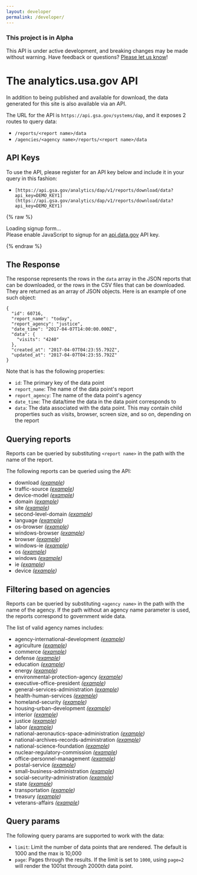 ```yaml
---
layout: developer
permalink: /developer/
---
```

<!-- Alpha status alert -->
<div class="usa-alert usa-alert-warning" id="site-wide-alert" role="alert">
   <div class="usa-alert-body">
     <h3 class="usa-alert-heading">
       This project is in Alpha
     </h3>
     <p class="usa-alert-text">
       This API is under active development, and breaking changes may be made without warning.
       Have feedback or questions? <a href="https://github.com/18F/analytics.usa.gov/issues">Please let us know</a>!
     </p>
   </div>
 </div>
<!-- end Alpha status alert -->

# The analytics.usa.gov API

In addition to being published and available for download, the data generated for this site is also available via an API.

The URL for the API is `https://api.gsa.gov/systems/dap`, and it exposes 2 routes to query data:

- `/reports/<report name>/data`
- `/agencies/<agency name>/reports/<report name>/data`

## API Keys

To use the API, please register for an API key below and include it in your query in this fashion:

- `[https://api.gsa.gov/analytics/dap/v1/reports/download/data?api_key=DEMO_KEY1](https://api.gsa.gov/analytics/dap/v1/reports/download/data?api_key=DEMO_KEY1)`

{% raw %}

<div id="apidatagov_signup">Loading signup form...</div>
<script type="text/javascript">
  /* * * CONFIGURATION VARIABLES: EDIT BEFORE PASTING INTO YOUR WEBPAGE * * */
  var apiUmbrellaSignupOptions = {
    // Pick a short, unique name to identify your site, like 'gsa-auctions'
    // in this example.
    registrationSource: 'gsa-dap-api',

    // Enter the API key you signed up for and specially configured for this
    // API key signup embed form.
    apiKey: 'LQekm6CxhGGrjRGkBsZjJD4R0Rr8sKYRtX1ey4qX',

    // Provide an example URL you want to show to users after they signup.
    // This can be any API endpoint on your server, and you can use the
    // special {{api_key}} variable to automatically substitute in the API
    // key the user just signed up for.
    exampleApiUrl: 'https://api.gsa.gov/analytics/dap/v1/reports/today/data?api_key={{api_key}}',

    // OPTIONAL: Provide extra content to display on the signup confirmation
    // page. This will be displayed below the user's API key and the example
    // API URL are shown. HTML is allowed. Defaults to ""
    // signupConfirmationMessage: '',

    // OPTIONAL: Provide a URL to your own contact page to link to for user
    // support. Defaults to "https://api.data.gov/contact/"
    contactUrl: 'https://github.com/18F/analytics.usa.gov/issues',

    // OPTIONAL: Set to true to verify the user's e-mail address by only
    // sending them their API key via e-mail, and not displaying it on the
    // signup confirmation web page. Defaults to false.
    // verifyEmail: true,

    // OPTIONAL: Set to false to disable sending a welcome e-mail to the
    // user after signing up. Defaults to true.
    // sendWelcomeEmail: false,

    // OPTIONAL: Provide the name of your developer site. This will appear
    // in the subject of the welcome e-mail as "Your {{siteName}} API key".
    // Defaults to "api.data.gov".
    // siteName: 'analytics.usa.gov',

    // OPTIONAL: Provide a custom sender name for who the welcome email
    // appears from. The actual address will be "noreply@api.data.gov", but
    // this will change the name of the displayed sender in this fashion:
    // "{{emailFromName}} <noreply@api.data.gov>". Defaults to "".
    emailFromName: 'analytics.usa.gov',

    // OPTIONAL: Provide an extra input field to ask for the user's website.
    // Defaults to false.
    // websiteInput: true,

    // OPTIONAL: Provide an extra checkbox asking the user to agree to terms
    // and conditions before signing up. Defaults to false.
    // termsCheckbox: true,

    // OPTIONAL: If the terms & conditions checkbox is enabled, link to this
    // URL for your API's terms & conditions. Defaults to "".
    // termsUrl: "https://agency.gov/api-terms/",
  };

  /* * * DON'T EDIT BELOW THIS LINE * * */
  (function() {
    var apiUmbrella = document.createElement('script'); apiUmbrella.type = 'text/javascript'; apiUmbrella.async = true;
    apiUmbrella.src = 'https://api.data.gov/static/javascripts/signup_embed.js';
    (document.getElementsByTagName('head')[0] || document.getElementsByTagName('body')[0]).appendChild(apiUmbrella);
  })();
</script>
<noscript>Please enable JavaScript to signup for an <a href="http://api.data.gov/">api.data.gov</a> API key.</noscript>

{% endraw %}


## The Response

The response represents the rows in the `data` array in the JSON reports that can be downloaded, or the rows in the CSV files that can be downloaded. They are returned as an array of JSON objects. Here is an example of one such object:

```
{
  "id": 60716,
  "report_name": "today",
  "report_agency": "justice",
  "date_time": "2017-04-07T14:00:00.000Z",
  "data": {
    "visits": "4240"
  },
  "created_at": "2017-04-07T04:23:55.792Z",
  "updated_at": "2017-04-07T04:23:55.792Z"
}
```

Note that is has the following properties:

- `id`: The primary key of the data point
- `report_name`: The name of the data point's report
- `report_agency`: The name of the data point's agency
- `date_time`: The data/time the data in the data point corresponds to
- `data`: The data associated with the data point. This may contain child properties such as visits, browser, screen size, and so on, depending on the report

## Querying reports

Reports can be queried by substituting `<report name>` in the path with the name of the report.

The following reports can be queried using the API:

- download  _([example](https://api.gsa.gov/analytics/dap/v1/reports/download/data?api_key=DEMO_KEY1))_
- traffic-source  _([example](https://api.gsa.gov/analytics/dap/v1/reports/traffic-source/data?api_key=DEMO_KEY1))_
- device-model  _([example](https://api.gsa.gov/analytics/dap/v1/reports/device-model/data?api_key=DEMO_KEY1))_
- domain  _([example](https://api.gsa.gov/analytics/dap/v1/reports/domain/data?api_key=DEMO_KEY1))_
- site  _([example](https://api.gsa.gov/analytics/dap/v1/reports/site/data?api_key=DEMO_KEY1))_
- second-level-domain  _([example](https://api.gsa.gov/analytics/dap/v1/reports/second-level-domain/data?api_key=DEMO_KEY1))_
- language  _([example](https://api.gsa.gov/analytics/dap/v1/reports/language/data?api_key=DEMO_KEY1))_
- os-browser  _([example](https://api.gsa.gov/analytics/dap/v1/reports/os-browser/data?api_key=DEMO_KEY1))_
- windows-browser  _([example](https://api.gsa.gov/analytics/dap/v1/reports/windows-browser/data?api_key=DEMO_KEY1))_
- browser  _([example](https://api.gsa.gov/analytics/dap/v1/reports/browser/data?api_key=DEMO_KEY1))_
- windows-ie  _([example](https://api.gsa.gov/analytics/dap/v1/reports/windows-ie/data?api_key=DEMO_KEY1))_
- os  _([example](https://api.gsa.gov/analytics/dap/v1/reports/os/data?api_key=DEMO_KEY1))_
- windows  _([example](https://api.gsa.gov/analytics/dap/v1/reports/windows/data?api_key=DEMO_KEY1))_
- ie  _([example](https://api.gsa.gov/analytics/dap/v1/reports/ie/data?api_key=DEMO_KEY1))_
- device  _([example](https://api.gsa.gov/analytics/dap/v1/reports/device/data?api_key=DEMO_KEY1))_

## Filtering based on agencies

Reports can be queried by substituting `<agency name>` in the path with the name of the agency. If the path without an agency name parameter is used, the reports correspond to government wide data.

The list of valid agency names includes:

- agency-international-development  _([example](https://api.gsa.gov/analytics/dap/v1/agencies/agency-international-development/reports/site/data?api_key=DEMO_KEY1))_
- agriculture  _([example](https://api.gsa.gov/analytics/dap/v1/agencies/agriculture/reports/site/data?api_key=DEMO_KEY1))_
- commerce  _([example](https://api.gsa.gov/analytics/dap/v1/agencies/commerce/reports/site/data?api_key=DEMO_KEY1))_
- defense  _([example](https://api.gsa.gov/analytics/dap/v1/agencies/defense/reports/site/data?api_key=DEMO_KEY1))_
- education  _([example](https://api.gsa.gov/analytics/dap/v1/agencies/education/reports/site/data?api_key=DEMO_KEY1))_
- energy  _([example](https://api.gsa.gov/analytics/dap/v1/agencies/energy/reports/site/data?api_key=DEMO_KEY1))_
- environmental-protection-agency  _([example](https://api.gsa.gov/analytics/dap/v1/agencies/environmental-protection-agency/reports/site/data?api_key=DEMO_KEY1))_
- executive-office-president  _([example](https://api.gsa.gov/analytics/dap/v1/agencies/executive-office-president/reports/site/data?api_key=DEMO_KEY1))_
- general-services-administration  _([example](https://api.gsa.gov/analytics/dap/v1/agencies/general-services-administration/reports/site/data?api_key=DEMO_KEY1))_
- health-human-services  _([example](https://api.gsa.gov/analytics/dap/v1/agencies/health-human-services/reports/site/data?api_key=DEMO_KEY1))_
- homeland-security  _([example](https://api.gsa.gov/analytics/dap/v1/agencies/homeland-security/reports/site/data?api_key=DEMO_KEY1))_
- housing-urban-development  _([example](https://api.gsa.gov/analytics/dap/v1/agencies/housing-urban-development/reports/site/data?api_key=DEMO_KEY1))_
- interior  _([example](https://api.gsa.gov/analytics/dap/v1/agencies/interior/reports/site/data?api_key=DEMO_KEY1))_
- justice  _([example](https://api.gsa.gov/analytics/dap/v1/agencies/justice/reports/site/data?api_key=DEMO_KEY1))_
- labor  _([example](https://api.gsa.gov/analytics/dap/v1/agencies/labor/reports/site/data?api_key=DEMO_KEY1))_
- national-aeronautics-space-administration  _([example](https://api.gsa.gov/analytics/dap/v1/agencies/national-aeronautics-space-administration/reports/site/data?api_key=DEMO_KEY1))_
- national-archives-records-administration  _([example](https://api.gsa.gov/analytics/dap/v1/agencies/national-archives-records-administration/reports/site/data?api_key=DEMO_KEY1))_
- national-science-foundation  _([example](https://api.gsa.gov/analytics/dap/v1/agencies/national-science-foundation/reports/site/data?api_key=DEMO_KEY1))_
- nuclear-regulatory-commission  _([example](https://api.gsa.gov/analytics/dap/v1/agencies/nuclear-regulatory-commission/reports/site/data?api_key=DEMO_KEY1))_
- office-personnel-management  _([example](https://api.gsa.gov/analytics/dap/v1/agencies/office-personnel-management/reports/site/data?api_key=DEMO_KEY1))_
- postal-service  _([example](https://api.gsa.gov/analytics/dap/v1/agencies/postal-service/reports/site/data?api_key=DEMO_KEY1))_
- small-business-administration  _([example](https://api.gsa.gov/analytics/dap/v1/agencies/small-business-administration/reports/site/data?api_key=DEMO_KEY1))_
- social-security-administration  _([example](https://api.gsa.gov/analytics/dap/v1/agencies/social-security-administration/reports/site/data?api_key=DEMO_KEY1))_
- state  _([example](https://api.gsa.gov/analytics/dap/v1/agencies/state/reports/site/data?api_key=DEMO_KEY1))_
- transportation  _([example](https://api.gsa.gov/analytics/dap/v1/agencies/transportation/reports/site/data?api_key=DEMO_KEY1))_
- treasury  _([example](https://api.gsa.gov/analytics/dap/v1/agencies/treasury/reports/site/data?api_key=DEMO_KEY1))_
- veterans-affairs  _([example](https://api.gsa.gov/analytics/dap/v1/agencies/veterans-affairs/reports/site/data?api_key=DEMO_KEY1))_

## Query params

The following query params are supported to work with the data:

- `limit`: Limit the number of data points that are rendered. The default is 1000 and the max is 10,000
- `page`: Pages through the results. If the limit is set to `1000`, using `page=2` will render the 1001st through 2000th data point.
